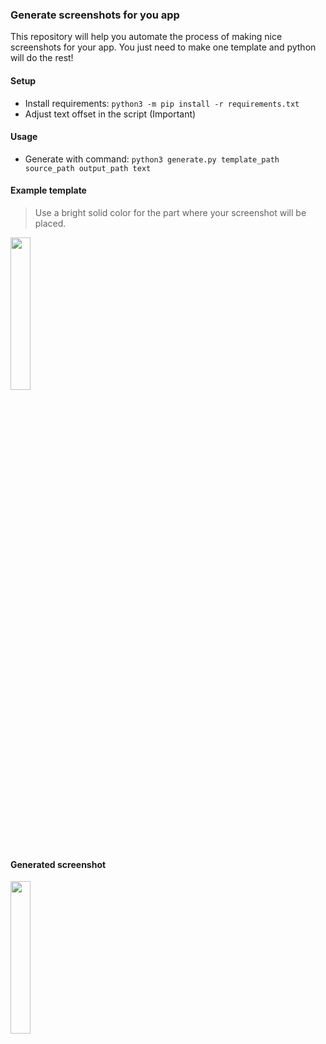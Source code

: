 ### Generate screenshots for you app
This repository will help you automate the process of making nice screenshots for your app. You just need to make one template and python will do the rest!

#### Setup
- Install requirements:
```python3 -m pip install -r requirements.txt```
- Adjust text offset in the script (Important)

#### Usage
- Generate with command: ```python3 generate.py template_path source_path output_path text```

#### Example template
> Use a bright solid color for the part where your screenshot will be placed.
<img src="https://github.com/user-attachments/assets/69d433fd-ea6b-4374-962b-22f1ac66b612" width="25%"/>

#### Generated screenshot
<img src="https://github.com/user-attachments/assets/59ba138a-b423-45f6-a228-08818fbdbcbe" width="25%"/>

